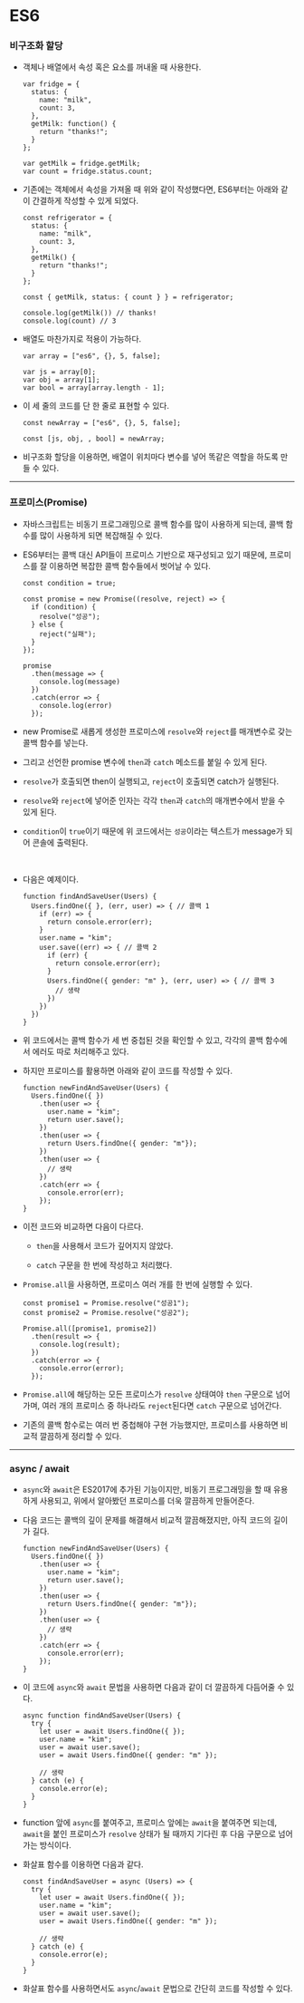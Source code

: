 # ES6

### 비구조화 할당

- 객체나 배열에서 속성 혹은 요소를 꺼내올 때 사용한다.

  ```
  var fridge = {
    status: {
      name: "milk",
      count: 3,
    },
    getMilk: function() {
      return "thanks!";
    }
  };

  var getMilk = fridge.getMilk;
  var count = fridge.status.count;
  ```

- 기존에는 객체에서 속성을 가져올 때 위와 같이 작성했다면, ES6부터는 아래와 같이 간결하게 작성할 수 있게 되었다.

  ```
  const refrigerator = {
    status: {
      name: "milk",
      count: 3,
    },
    getMilk() {
      return "thanks!";
    }
  };

  const { getMilk, status: { count } } = refrigerator;

  console.log(getMilk()) // thanks!
  console.log(count) // 3
  ```

- 배열도 마찬가지로 적용이 가능하다.

  ```
  var array = ["es6", {}, 5, false];

  var js = array[0];
  var obj = array[1];
  var bool = array[array.length - 1];
  ```

- 이 세 줄의 코드를 단 한 줄로 표현할 수 있다.

  ```
  const newArray = ["es6", {}, 5, false];

  const [js, obj, , bool] = newArray;
  ```

- 비구조화 할당을 이용하면, 배열이 위치마다 변수를 넣어 똑같은 역할을 하도록 만들 수 있다.

<hr />

### 프로미스(Promise)

- 자바스크립트는 비동기 프로그래밍으로 콜백 함수를 많이 사용하게 되는데, 콜백 함수를 많이 사용하게 되면 복잡해질 수 있다.

- ES6부터는 콜백 대신 API들이 프로미스 기반으로 재구성되고 있기 때문에, 프로미스를 잘 이용하면 복잡한 콜백 함수들에서 벗어날 수 있다.

  ```
  const condition = true;

  const promise = new Promise((resolve, reject) => {
    if (condition) {
      resolve("성공");
    } else {
      reject("실패");
    }
  });

  promise
    .then(message => {
      console.log(message)
    })
    .catch(error => {
      console.log(error)
    });
  ```

- new Promise로 새롭게 생성한 프로미스에 `resolve`와 `reject`를 매개변수로 갖는 콜백 함수를 넣는다.

- 그리고 선언한 promise 변수에 `then`과 `catch` 메소드를 붙일 수 있게 된다.

- `resolve`가 호출되면 then이 실행되고, `reject`이 호출되면 catch가 실행된다.

- `resolve`와 `reject`에 넣어준 인자는 각각 `then`과 `catch`의 매개변수에서 받을 수 있게 된다.

- `condition`이 `true`이기 때문에 위 코드에서는 `성공`이라는 텍스트가 message가 되어 콘솔에 출력된다.

<br />

- 다음은 예제이다.

  ```
  function findAndSaveUser(Users) {
    Users.findOne({ }, (err, user) => { // 콜백 1
      if (err) => {
        return console.error(err);
      }
      user.name = "kim";
      user.save((err) => { // 콜백 2
        if (err) {
          return console.error(err);
        }
        Users.findOne({ gender: "m" }, (err, user) => { // 콜백 3
          // 생략
        })
      })
    })
  }
  ```

- 위 코드에서는 콜백 함수가 세 번 중첩된 것을 확인할 수 있고, 각각의 콜백 함수에서 에러도 따로 처리해주고 있다.

- 하지만 프로미스를 활용하면 아래와 같이 코드를 작성할 수 있다.

  ```
  function newFindAndSaveUser(Users) {
    Users.findOne({ })
      .then(user => {
        user.name = "kim";
        return user.save();
      })
      .then(user => {
        return Users.findOne({ gender: "m"});
      })
      .then(user => {
        // 생략
      })
      .catch(err => {
        console.error(err);
      });
  }
  ```

- 이전 코드와 비교하면 다음이 다르다.

  - `then`을 사용해서 코드가 깊어지지 않았다.

  - `catch` 구문을 한 번에 작성하고 처리했다.

- `Promise.all`을 사용하면, 프로미스 여러 개를 한 번에 실행할 수 있다.

  ```
  const promise1 = Promise.resolve("성공1");
  const promise2 = Promise.resolve("성공2");

  Promise.all([promise1, promise2])
    .then(result => {
      console.log(result);
    })
    .catch(error => {
      console.error(error);
    });
  ```

- `Promise.all`에 해당하는 모든 프로미스가 `resolve` 상태여야 `then` 구문으로 넘어가며, 여러 개의 프로미스 중 하나라도 `reject`된다면 `catch` 구문으로 넘어간다.

- 기존의 콜백 함수로는 여러 번 중첩해야 구현 가능했지만, 프로미스를 사용하면 비교적 깔끔하게 정리할 수 있다.

<hr />

### async / await

- `async`와 `await`은 ES2017에 추가된 기능이지만, 비동기 프로그래밍을 할 때 유용하게 사용되고, 위에서 알아봤던 프로미스를 더욱 깔끔하게 만들어준다.

- 다음 코드는 콜백의 깊이 문제를 해결해서 비교적 깔끔해졌지만, 아직 코드의 길이가 길다.

  ```
  function newFindAndSaveUser(Users) {
    Users.findOne({ })
      .then(user => {
        user.name = "kim";
        return user.save();
      })
      .then(user => {
        return Users.findOne({ gender: "m"});
      })
      .then(user => {
        // 생략
      })
      .catch(err => {
        console.error(err);
      });
  }
  ```

- 이 코드에 `async`와 `await` 문법을 사용하면 다음과 같이 더 깔끔하게 다듬어줄 수 있다.

  ```
  async function findAndSaveUser(Users) {
    try {
      let user = await Users.findOne({ });
      user.name = "kim";
      user = await user.save();
      user = await Users.findOne({ gender: "m" });

      // 생략
    } catch (e) {
      console.error(e);
    }
  }
  ```

- function 앞에 `async`를 붙여주고, 프로미스 앞에는 `await`을 붙여주면 되는데, `await`을 붙인 프로미스가 `resolve` 상태가 될 때까지 기다린 후 다음 구문으로 넘어가는 방식이다.

- 화살표 함수를 이용하면 다음과 같다.

  ```
  const findAndSaveUser = async (Users) => {
    try {
      let user = await Users.findOne({ });
      user.name = "kim";
      user = await user.save();
      user = await Users.findOne({ gender: "m" });

      // 생략
    } catch (e) {
      console.error(e);
    }
  }
  ```

- 화살표 함수를 사용하면서도 `async`/`await` 문법으로 간단히 코드를 작성할 수 있다.
